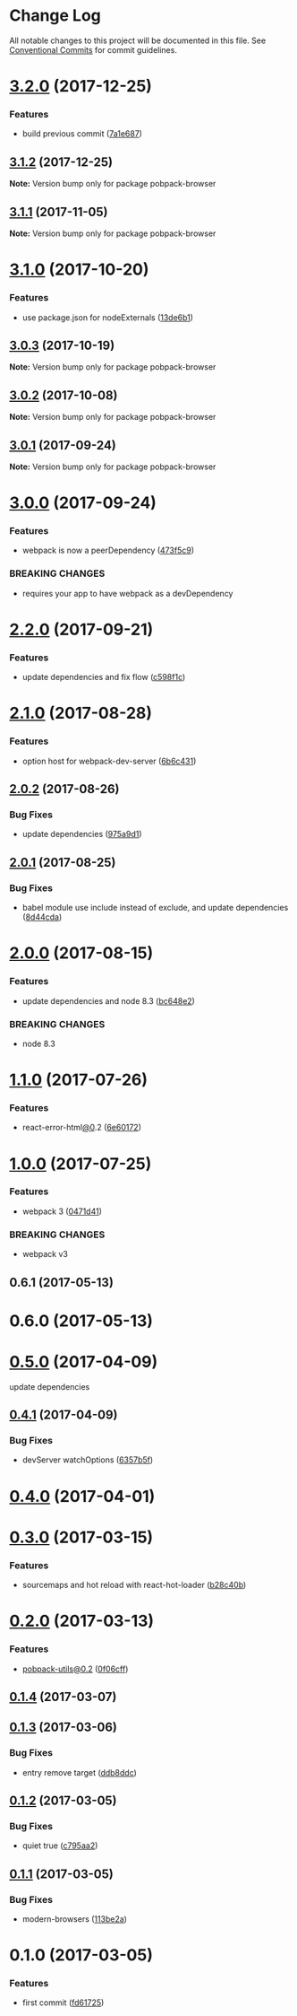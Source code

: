 # Change Log

All notable changes to this project will be documented in this file.
See [Conventional Commits](https://conventionalcommits.org) for commit guidelines.

<a name="3.2.0"></a>
# [3.2.0](https://github.com/christophehurpeau/pobpack/compare/pobpack-browser@3.1.2...pobpack-browser@3.2.0) (2017-12-25)


### Features

* build previous commit ([7a1e687](https://github.com/christophehurpeau/pobpack/commit/7a1e687))




<a name="3.1.2"></a>
## [3.1.2](https://github.com/christophehurpeau/pobpack/compare/pobpack-browser@3.1.1...pobpack-browser@3.1.2) (2017-12-25)




**Note:** Version bump only for package pobpack-browser

<a name="3.1.1"></a>
## [3.1.1](https://github.com/christophehurpeau/pobpack/compare/pobpack-browser@3.1.0...pobpack-browser@3.1.1) (2017-11-05)




**Note:** Version bump only for package pobpack-browser

<a name="3.1.0"></a>
# [3.1.0](https://github.com/christophehurpeau/pobpack/compare/pobpack-browser@3.0.3...pobpack-browser@3.1.0) (2017-10-20)


### Features

* use package.json for nodeExternals ([13de6b1](https://github.com/christophehurpeau/pobpack/commit/13de6b1))




<a name="3.0.3"></a>
## [3.0.3](https://github.com/christophehurpeau/pobpack/compare/pobpack-browser@3.0.2...pobpack-browser@3.0.3) (2017-10-19)




**Note:** Version bump only for package pobpack-browser

<a name="3.0.2"></a>
## [3.0.2](https://github.com/christophehurpeau/pobpack/compare/pobpack-browser@3.0.1...pobpack-browser@3.0.2) (2017-10-08)




**Note:** Version bump only for package pobpack-browser

<a name="3.0.1"></a>
## [3.0.1](https://github.com/christophehurpeau/pobpack/compare/pobpack-browser@3.0.0...pobpack-browser@3.0.1) (2017-09-24)




**Note:** Version bump only for package pobpack-browser

<a name="3.0.0"></a>
# [3.0.0](https://github.com/christophehurpeau/pobpack/compare/pobpack-browser@2.2.0...pobpack-browser@3.0.0) (2017-09-24)


### Features

* webpack is now a peerDependency ([473f5c9](https://github.com/christophehurpeau/pobpack/commit/473f5c9))


### BREAKING CHANGES

* requires your app to have webpack as a devDependency




<a name="2.2.0"></a>
# [2.2.0](https://github.com/christophehurpeau/pobpack/compare/pobpack-browser@2.1.0...pobpack-browser@2.2.0) (2017-09-21)


### Features

* update dependencies and fix flow ([c598f1c](https://github.com/christophehurpeau/pobpack/commit/c598f1c))




<a name="2.1.0"></a>
# [2.1.0](https://github.com/christophehurpeau/pobpack/compare/pobpack-browser@2.0.2...pobpack-browser@2.1.0) (2017-08-28)


### Features

* option host for webpack-dev-server ([6b6c431](https://github.com/christophehurpeau/pobpack/commit/6b6c431))




<a name="2.0.2"></a>
## [2.0.2](https://github.com/christophehurpeau/pobpack/compare/pobpack-browser@2.0.1...pobpack-browser@2.0.2) (2017-08-26)


### Bug Fixes

* update dependencies ([975a9d1](https://github.com/christophehurpeau/pobpack/commit/975a9d1))




<a name="2.0.1"></a>
## [2.0.1](https://github.com/christophehurpeau/pobpack/compare/pobpack-browser@2.0.0...pobpack-browser@2.0.1) (2017-08-25)


### Bug Fixes

* babel module use include instead of exclude, and update dependencies ([8d44cda](https://github.com/christophehurpeau/pobpack/commit/8d44cda))




<a name="2.0.0"></a>
# [2.0.0](https://github.com/christophehurpeau/pobpack/compare/pobpack-browser@1.1.0...pobpack-browser@2.0.0) (2017-08-15)


### Features

* update dependencies and node 8.3 ([bc648e2](https://github.com/christophehurpeau/pobpack/commit/bc648e2))


### BREAKING CHANGES

* node 8.3




<a name="1.1.0"></a>
# [1.1.0](https://github.com/christophehurpeau/pobpack/compare/pobpack-browser@1.0.0...pobpack-browser@1.1.0) (2017-07-26)


### Features

* react-error-html[@0](https://github.com/0).2 ([6e60172](https://github.com/christophehurpeau/pobpack/commit/6e60172))




<a name="1.0.0"></a>
# [1.0.0](https://github.com/christophehurpeau/pobpack/compare/pobpack-browser@0.6.1...pobpack-browser@1.0.0) (2017-07-25)


### Features

* webpack 3 ([0471d41](https://github.com/christophehurpeau/pobpack/commit/0471d41))


### BREAKING CHANGES

* webpack v3




<a name="0.6.1"></a>
## 0.6.1 (2017-05-13)

<a name="0.6.0"></a>
# 0.6.0 (2017-05-13)


<a name="0.5.0"></a>
# [0.5.0](https://github.com/christophehurpeau/pobpack-browser/compare/v0.4.1...v0.5.0) (2017-04-09)

update dependencies


<a name="0.4.1"></a>
## [0.4.1](https://github.com/christophehurpeau/pobpack-browser/compare/v0.4.0...v0.4.1) (2017-04-09)


### Bug Fixes

* devServer watchOptions ([6357b5f](https://github.com/christophehurpeau/pobpack-browser/commit/6357b5f))


<a name="0.4.0"></a>
# [0.4.0](https://github.com/christophehurpeau/pobpack-browser/compare/v0.3.0...v0.4.0) (2017-04-01)


<a name="0.3.0"></a>
# [0.3.0](https://github.com/christophehurpeau/pobpack-browser/compare/v0.2.0...v0.3.0) (2017-03-15)


### Features

* sourcemaps and hot reload with react-hot-loader ([b28c40b](https://github.com/christophehurpeau/pobpack-browser/commit/b28c40b))


<a name="0.2.0"></a>
# [0.2.0](https://github.com/christophehurpeau/pobpack-browser/compare/v0.1.4...v0.2.0) (2017-03-13)


### Features

* pobpack-utils@0.2 ([0f06cff](https://github.com/christophehurpeau/pobpack-browser/commit/0f06cff))


<a name="0.1.4"></a>
## [0.1.4](https://github.com/christophehurpeau/pobpack-browser/compare/v0.1.3...v0.1.4) (2017-03-07)


<a name="0.1.3"></a>
## [0.1.3](https://github.com/christophehurpeau/pobpack-browser/compare/v0.1.2...v0.1.3) (2017-03-06)


### Bug Fixes

* entry remove target ([ddb8ddc](https://github.com/christophehurpeau/pobpack-browser/commit/ddb8ddc))


<a name="0.1.2"></a>
## [0.1.2](https://github.com/christophehurpeau/pobpack-browser/compare/v0.1.1...v0.1.2) (2017-03-05)


### Bug Fixes

* quiet true ([c795aa2](https://github.com/christophehurpeau/pobpack-browser/commit/c795aa2))


<a name="0.1.1"></a>
## [0.1.1](https://github.com/christophehurpeau/pobpack-browser/compare/v0.1.0...v0.1.1) (2017-03-05)


### Bug Fixes

* modern-browsers ([113be2a](https://github.com/christophehurpeau/pobpack-browser/commit/113be2a))


<a name="0.1.0"></a>
# 0.1.0 (2017-03-05)


### Features

* first commit ([fd61725](https://github.com/christophehurpeau/pobpack-browser/commit/fd61725))
